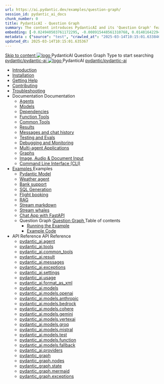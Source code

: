 ```yaml
---
url: https://ai.pydantic.dev/examples/question-graph/
session_id: pydantic_ai_docs
chunk_number: 0
title: PydanticAI - Question Graph
summary: The content introduces PydanticAI and its 'Question Graph' feature, providing links to various documentation sections including installation, help, contributions, and troubleshooting. The website serves as a hub for exploring the capabilities of PydanticAI.
embedding: [-0.024940503761172295, -0.008915448561310768, 0.014816422946751118, -0.014574696309864521, 0.012797294184565544, 0.00757173215970397, -0.043084222823381424, 0.009704614989459515, -0.0015027933986857533, 0.03696995973587036, 0.013920611701905727, -0.08156142383813858, -0.024414394050836563, -0.038505636155605316, 0.029263146221637726, -0.0005372197483666241, -0.029320022091269493, 0.006124927196651697, 0.013785529881715775, 0.05184325948357582, 0.04425019770860672, -0.0014476939104497433, 0.010493781417608261, 0.014844860881567001, -0.0009153620339930058, 0.01612459123134613, 0.009484216570854187, 0.04766280949115753, 0.014098352752625942, -0.011019892059266567, 0.026220234110951424, -0.01646585203707218, -0.03227762132883072, 0.0017907324945554137, 0.028196705505251884, 0.015186122618615627, -0.008026747032999992, 0.001761405379511416, -0.0019889126997441053, 0.030599752441048622, 0.022907156497240067, -0.04405112937092781, 0.048857223242521286, 0.009306476451456547, -0.055398065596818924, -0.006725688930600882, -0.0072873481549322605, 0.03404080122709274, 0.0139561602845788, 0.02138569951057434, -0.08423463255167007, 0.013565131463110447, -0.033301401883363724, 0.012690650299191475, -0.024869408458471298, -0.01652272790670395, -0.043055783957242966, 0.02354702167212963, 0.006206687539815903, -0.03702683746814728, 0.020959123969078064, -0.013998817652463913, -0.015626918524503708, 0.08292646706104279, -0.03432518616318703, 0.017191031947731972, -0.0664321780204773, 0.009121626615524292, -0.060289476066827774, -0.013949050568044186, 0.03532053157687187, 0.04780500382184982, -0.030685067176818848, -0.06296268850564957, -0.0027691922150552273, -0.01831435039639473, 0.03321608901023865, 0.08326772600412369, -0.02192603051662445, -0.06978791207075119, 0.005680576432496309, 0.03517834097146988, -0.009683285839855671, -0.015683794394135475, -0.016721798107028008, -0.023532802239060402, -0.02249479852616787, -0.003037580056115985, -0.03278950974345207, -0.04012662544846535, -0.021627426147460938, -0.011226071044802666, -0.040866024792194366, -0.0010051208082586527, 0.09976201504468918, 0.02229573018848896, 0.01957985945045948, 0.011645537801086903, -0.002392383059486747, -0.006850107107311487, 0.00988946482539177, -0.05059196799993515, -0.047378428280353546, 0.03116852045059204, 0.03876158222556114, -0.005310877226293087, 0.014261873438954353, 0.008012527599930763, -0.010415575467050076, -0.007664157077670097, -0.12456032633781433, -0.01811528019607067, -0.033642664551734924, 0.031140081584453583, -0.053407374769449234, -0.005108253099024296, 0.0016743126325309277, -0.02772746980190277, 0.02084537036716938, -0.03699839860200882, -0.03096945211291313, 0.005954296328127384, 0.023490143939852715, 0.013664666563272476, 0.038192812353372574, 0.013508254662156105, -0.01834278739988804, -0.03955785930156708, -0.053976140916347504, -0.01287550013512373, 0.0051580206491053104, -0.0006616378668695688, 0.02558036893606186, -0.025423957034945488, -0.022210415452718735, 0.001533009228296578, -0.04376674443483353, -0.01315988413989544, -0.035462722182273865, 0.03332984074950218, 0.03631587699055672, -0.03293170407414436, -0.020560985431075096, 0.04260076954960823, -0.027883881703019142, 0.009214051999151707, -0.0310263279825449, 0.003416166640818119, -0.03938722610473633, 0.006380872800946236, 0.047236233949661255, 0.017660265788435936, -0.0402972586452961, -0.029775038361549377, -0.039273474365472794, 0.008652392774820328, 0.03460957109928131, 0.012086333706974983, 0.0038107498548924923, -0.046525273472070694, -0.01689242757856846, 0.04206043854355812, -0.04572899639606476, -0.005108253099024296, -0.03662870079278946, 0.0010513332672417164, -0.060858242213726044, -0.006494626868516207, -0.04609869793057442, -0.057417191565036774, -0.033813294023275375, -0.03836344555020332, -0.004407956730574369, 0.0030535764526575804, 0.01921015977859497, -0.015712233260273933, -0.036514945328235626, -0.03261888027191162, 0.00842488557100296, -0.040723834186792374, -0.021072877570986748, -0.00265366118401289, -0.0362589992582798, -0.02411578968167305, -0.008503090590238571, -0.019139064475893974, 0.004834533203393221, 0.015456287190318108, -0.025836315006017685, 0.0573318786919117, -0.008296912536025047, 0.03918815776705742, 0.04336860775947571, 0.01756073161959648, 0.020404573529958725, -0.04968193918466568, 0.084007129073143, -0.010891919024288654, 0.0107070691883564, 0.021826496347784996, -0.003215320175513625, 0.013046130537986755, 0.019295476377010345, 0.009270928800106049, 0.007628609426319599, -0.022537456825375557, 0.0255519300699234, -0.017162593081593513, -0.02118663117289543, -0.02971816062927246, 0.05354956537485123, -0.05824190750718117, 0.029860353097319603, -0.012278292328119278, -0.012818623334169388, -0.003679221961647272, -0.057957522571086884, 0.030884135514497757, -0.00044168438762426376, 0.03318765014410019, -0.041975125670433044, 0.08110640943050385, 0.0344105027616024, 0.005342870485037565, 0.0047421082854270935, 0.014574696309864521, 0.04589962959289551, -0.053748633712530136, 0.020361917093396187, 0.029661284759640694, 0.01575489155948162, 0.011837497353553772, -0.012441813945770264, -0.015470506623387337, 0.013963270001113415, -0.05943632125854492, 0.01955142244696617, -0.008360899053514004, 0.016252564266324043, -0.02121507003903389, -0.0007989421719685197, 0.0019764709286391735, 0.02339060977101326, 0.019636737182736397, 0.02323419786989689, 0.009413120336830616, -0.01918172277510166, -0.041633863002061844, 0.02806873247027397, 0.03876158222556114, 0.03682776913046837, -0.02283606119453907, 0.007230471353977919, -0.020546765998005867, -0.0040880246087908745, -0.0344105027616024, -0.02337639033794403, -0.0002466145087964833, -0.03008786030113697, 0.0027443086728453636, 0.008190268650650978, 0.012427594512701035, -0.011823277920484543, 0.002954042050987482, -0.021300384774804115, -0.008304022252559662, -0.015811767429113388, 0.0128612807020545, -0.06705781817436218, -0.048515964299440384, 0.026049602776765823, 0.027954978868365288, 0.05915193632245064, -0.018413884565234184, -0.03429674729704857, 0.014475161209702492, -0.00020884473633486778, 0.025708341971039772, 0.009626409038901329, -0.018044184893369675, 0.007138046436011791, 0.006729243788868189, 0.05010851472616196, 0.03586086258292198, -0.0026980962138623, 0.033102333545684814, -0.004215997643768787, -0.012100552208721638, -0.004756327718496323, -0.005044266581535339, 0.04791875556111336, 0.011929921805858612, 0.03588930144906044, -0.034524254500865936, 0.02447126992046833, -0.02084537036716938, 0.056848425418138504, 0.03449581563472748, 0.0381074994802475, -0.021982908248901367, 0.04806094989180565, -0.011560222133994102, -0.01615302823483944, 0.0025327978655695915, -0.006793230306357145, 0.017717143520712852, -0.017503853887319565, 0.003149556228891015, 0.04607025906443596, -0.0315382219851017, -0.03156665712594986, 0.02176961861550808, -0.0007389548700302839, -0.02535286173224449, -0.0310263279825449, -0.036145247519016266, 0.0630764439702034, -0.02740042842924595, 0.046127136796712875, -0.039273474365472794, -0.05389082804322243, -0.04729311168193817, 0.04356767609715462, 0.027514182031154633, -0.0681384801864624, -0.009605079889297485, 0.024428611621260643, -0.012541348114609718, -0.02354702167212963, -0.018399665132164955, 0.021982908248901367, -0.022352607920765877, -0.0016201018588617444, 0.030941013246774673, -0.023874063044786453, -0.023532802239060402, -0.014041475020349026, 0.037993744015693665, -0.0031282275449484587, 0.03975692763924599, -0.054658666253089905, -0.04345392435789108, -0.03264731913805008, -0.0398138053715229, -0.02920626848936081, 0.026149136945605278, 0.006747017614543438, 0.04643995687365532, -0.010607535019516945, -0.008261363953351974, -0.002820736961439252, -0.005268219392746687, 0.019139064475893974, 0.030542874708771706, 0.005648583639413118, -0.006850107107311487, -0.014297421090304852, -0.01918172277510166, -0.02411578968167305, 0.02246636152267456, -0.06097199767827988, -0.020560985431075096, -0.005346424877643585, -0.005669912323355675, -0.021072877570986748, 0.006384427659213543, -0.032732635736465454, -0.01901109144091606, 0.027414647862315178, -0.014375627040863037, 0.02083115093410015, 0.00038636274985037744, -0.005268219392746687, -0.031651973724365234, -0.01757495105266571, -0.04479052871465683, -0.03628743812441826, 0.0017640714067965746, -0.008318240754306316, 0.04078071191906929, 0.004852307494729757, -0.010891919024288654, 0.007450868841260672, 0.007557513192296028, 0.04459146037697792, 0.01956564001739025, -0.00916428491473198, 0.011673975735902786, -0.00719847809523344, 0.053037673234939575, 0.048885662108659744, -0.03082725964486599, -0.010188068263232708, -0.0046674576587975025, 0.023660775274038315, 0.01269776001572609, -0.0086026256904006, 0.009299366734921932, 0.07052730768918991, 0.01612459123134613, -0.006658147554844618, 0.0037360989954322577, -0.025822095572948456, 0.010394246317446232, -6.720801320625469e-05, 0.012733307667076588, 0.05281016603112221, 0.018911557272076607, 0.00010936576290987432, -0.018812023103237152, 0.030941013246774673, -0.028580622747540474, 0.009868135675787926, -0.030741944909095764, -0.028978761285543442, -0.05457334965467453, 0.007742363028228283, 0.023674994707107544, 0.021328823640942574, 0.0318794809281826, -0.020745836198329926, -0.07536184042692184, -0.040496326982975006, -0.013721543364226818, -0.06222328916192055, 0.05147356167435646, 0.06279205530881882, -0.026333987712860107, 0.019153283908963203, -0.057189684361219406, 0.015996618196368217, 0.02064630202949047, 0.05263953655958176, -0.00029904788243584335, 0.03159509599208832, -0.013977489434182644, 0.012214305810630322, 0.012448923662304878, 0.009214051999151707, -0.004287093412131071, 0.018612952902913094, -0.05059196799993515, -0.021883372217416763, 0.02395937778055668, -0.019153283908963203, -0.011652647517621517, 0.002459924202412367, -0.03514990210533142, -0.02033347822725773, -0.03859095275402069, 0.008631063625216484, 0.008296912536025047, -0.002541684778407216, 0.018257472664117813, -0.029320022091269493, -0.04208887740969658, 0.06859349459409714, 0.007905883714556694, 0.0431695394217968, -0.015271437354385853, 0.0435107983648777, 0.015356753021478653, -0.0450180359184742, 0.04302734509110451, -0.004159120377153158, -0.008090733550488949, 0.02465612068772316, -0.01831435039639473, 0.0006127593223936856, 0.0055952612310647964, 0.026262890547513962, -0.02954752929508686, -0.004336860962212086, -0.018072623759508133, -0.014126790687441826, -0.028168266639113426, 0.04729311168193817, 0.03443894162774086, -0.02013440988957882, -0.00022606330458074808, 0.014972833916544914, -0.0333867184817791, -0.0036827768199145794, 0.00757173215970397, 0.010188068263232708, 0.05346425250172615, -0.01923859864473343, -0.0467243418097496, 0.004898519720882177, 0.010458232834935188, -0.02408735081553459, 0.0029522646218538284, 0.04223107174038887, -0.018072623759508133, 0.019124845042824745, 0.02248057909309864, -0.04334016889333725, -0.013103007338941097, -0.011226071044802666, -0.017859334126114845, -0.00458569684997201, -0.017162593081593513, -0.018925776705145836, 0.042174194008111954, 0.00853152945637703, -0.04700872674584389, 0.016721798107028008, 0.004763437435030937, -0.0020493443589657545, 0.030855698511004448, -0.03432518616318703, -0.02191181108355522, 0.0026749898679554462, 0.029078295454382896, 0.0279123205691576, 0.03989911824464798, 0.0006731909816153347, 0.02627710998058319, -0.01024494506418705, 0.0020137964747846127, 0.014972833916544914, -0.043084222823381424, 0.002141769276931882, -0.0009402456344105303, -0.007948541082441807, -0.02209666185081005, -0.021286165341734886, -0.03768092021346092, -0.022352607920765877, -0.024599242955446243, 0.006064495537430048, 0.004006263799965382, 0.019977997988462448, -0.00036947743501514196, -0.07098232209682465, -0.0013810413656756282, -0.005232671275734901, 0.00032348715467378497, -0.03296014294028282, -0.014759546145796776, -0.008431995287537575, 0.016081932932138443, -0.030002545565366745, 0.01478798408061266, 0.004368854220956564, 0.02027660235762596, 0.012370717711746693, -0.00916428491473198, -0.017361661419272423, 0.02539552003145218, 0.08224394172430038, -0.012889718636870384, 0.00988946482539177, -0.03921659663319588, 0.016636481508612633, 0.013550912961363792, -0.021499454975128174, -0.010557767935097218, 0.01158866100013256, -0.002251968253403902, -0.0008811470470391214, -0.010906138457357883, 0.021271945908665657, 0.026234453544020653, -0.0226796492934227, 0.045074913650751114, 0.03517834097146988, -0.02358967810869217, -0.043795183300971985, -0.004070250317454338, 0.0021595433354377747, -0.002024460816755891, -0.005972070619463921, -0.013387391343712807, -0.006533729378134012, -0.000744287041015923, -0.019679393619298935, -0.015655355527997017, -0.01758917048573494, 0.001800508238375187, -0.03594617545604706, -0.035292092710733414, 0.0032419811468571424, 0.007557513192296028, -0.043084222823381424, 0.01579754799604416, 0.0018716042395681143, 0.00988946482539177, 0.008950996212661266, 0.0011837497586384416, 0.013735761865973473, -0.018939996138215065, -0.016636481508612633, -0.009953451342880726, -0.027300894260406494, -0.005364199168980122, 0.046155575662851334, -0.022253071889281273, -0.047975633293390274, 0.01757495105266571, 0.00265366118401289, -0.032163865864276886, -0.020006436854600906, 0.03028692863881588, -0.0044968267902731895, 0.0033681767527014017, 0.0035441394429653883, 0.02373187057673931, -0.009285148233175278, -0.008304022252559662, -0.029632845893502235, -0.015186122618615627, -0.00403470266610384, -0.04294203221797943, -0.013877954334020615, 0.029860353097319603, -0.05343581363558769, 0.023419048637151718, 0.04100821912288666, -0.04845908656716347, 0.006697250530123711, 0.016281001269817352, 0.016281001269817352, -0.0038818458560854197, -0.0016885318327695131, 0.004528820049017668, -0.0008398224017582834, -0.047947194427251816, -0.022153537720441818, -0.009533983655273914, -0.037624046206474304, 0.038534075021743774, 0.045074913650751114, 0.012143210507929325, -0.009278038516640663, 0.014475161209702492, -0.01279018446803093, -0.012271183542907238, 0.015868645161390305, -0.030514437705278397, 0.02464190125465393, 0.013927721418440342, -0.015328314155340195, -0.02137148194015026, 0.027812786400318146, -0.030030982568860054, -0.017091497778892517, 0.007543293759226799, 0.011368262581527233, -0.005509946029633284, 0.0005305545055307448, 0.009206942282617092, 0.016451632604002953, -0.016821332275867462, 0.017688704654574394, -0.009292257018387318, -0.012392046861350536, -0.03048599883913994, -0.037282783538103104, 0.0340692400932312, -0.05116073787212372, 0.024897847324609756, 0.02068895846605301, -0.026191795244812965, -0.044534582644701004, 0.03893221169710159, 0.03665713965892792, 0.0402972586452961, 0.003627677448093891, 0.014425394125282764, -0.017162593081593513, 0.02047567069530487, 0.040695395320653915, 0.041093531996011734, -0.007905883714556694, -0.013700214214622974, 0.009498436003923416, -0.06182514876127243, -0.007088278885930777, 0.027087606489658356, -0.029405338689684868, 0.010131191462278366, -0.07530496269464493, 0.03096945211291313, 0.08122015744447708, -0.02300669066607952, 0.024528147652745247, 0.011837497353553772, 0.007429540157318115, 0.04459146037697792, 0.0057410080917179585, -0.012342278845608234, 0.01160998921841383, 0.0032739744056016207, -0.0061746942810714245, 0.008503090590238571, -0.01815793849527836, 0.04382362216711044, -0.017717143520712852, -0.12262651324272156, -0.028779692947864532, 0.00044346178765408695, -0.008830132894217968, -0.019153283908963203, -0.014645792543888092, -0.008332460187375546, -0.0022110880818217993, 0.012925267219543457, 0.04345392435789108, -0.03483707830309868, -0.01849919930100441, 0.013138554990291595, -0.020717397332191467, 0.013614898547530174, -0.01296792458742857, 0.008929667063057423, 0.0043048677034676075, 0.00739399204030633, -0.002024460816755891, -0.027101825922727585, -0.02646196074783802, 0.016636481508612633, -0.0070989434607326984, -0.00044990488095209, 0.001801396836526692, -0.040866024792194366, -0.0310263279825449, 0.005481507629156113, -0.012121881358325481, -0.0170346200466156, -0.0014903515111654997, 0.008943886496126652, 0.009306476451456547, -0.010074314661324024, 0.008936776779592037, -0.00950554572045803, -0.050279147922992706, 0.018214814364910126, -0.02811138890683651, 0.001109987497329712, -0.013849516399204731, -0.00333440606482327, -0.014169448055326939, -0.01342293992638588, -0.019522983580827713, -0.030912574380636215, 0.009541093371808529, 0.04766280949115753, -0.025822095572948456, -0.008865680545568466, -0.00015563375200144947, 0.012754636816680431, -0.0016209905734285712, -0.013707323931157589, 0.006331105716526508, -0.009846806526184082, 0.008687940426170826, -0.007415321189910173, -0.00657994206994772, 0.012015237472951412, -0.003672112477943301, 0.004891410004347563, -0.034382063895463943, 0.03028692863881588, 0.015825986862182617, -0.019793149083852768, 0.0170346200466156, -0.009725943207740784, -0.01743275858461857, 0.00027038727421313524, -0.01811528019607067, 0.0015907747438177466, 0.002413711743429303, 0.030542874708771706, 0.013622008264064789, -0.024186884984374046, 0.02391672134399414, -0.017077278345823288, 0.014830642379820347, -0.004749218001961708, -0.0023994925431907177, -0.003266864689067006, 0.008751926943659782, -0.012114771641790867, 0.008524419739842415, 0.012754636816680431, 0.008936776779592037, -0.019480325281620026, -0.0450180359184742, -0.02302091009914875, -0.05463022738695145, -0.0037325441371649504, 0.00014408065180759877, -0.018541857600212097, 0.012711978517472744, -0.03532053157687187, 0.01413390040397644, -0.10180958360433578, 0.000880702689755708, 0.004383073188364506, -0.01689242757856846, 0.054288964718580246, -0.024983162060379982, 0.017446978017687798, 0.007130936719477177, 0.0035636909306049347, -0.024769874289631844, -0.0007385105127468705, -0.009797039441764355, -0.03367110341787338, -0.00281007238663733, 0.028011854737997055, -0.02538130059838295, 0.0463830828666687, -0.002865171991288662, 0.029974106699228287, -0.007486416958272457, -0.017489634454250336, -0.0028740589041262865, 0.0028331787325441837, 0.04368143156170845, -0.029149392619729042, -0.00035792432026937604, 0.003076682798564434, 0.026419302448630333, 0.02862328104674816, 0.029320022091269493, -0.02880813181400299, -0.045615244656801224, -0.0057090152986347675, 0.04078071191906929, -0.018442323431372643, 0.03096945211291313, 0.00579433050006628, 0.026689467951655388, 0.013117226772010326, -0.01323098037391901, 0.003382395952939987, -0.02357545867562294, 0.015825986862182617, 0.006139146164059639, 0.03967161104083061, 0.0014574696542695165, -0.015669574961066246, -0.0022253072820603848, -0.00684655224904418, 0.007205587346106768, -0.00530732236802578, 0.04510335251688957, -0.007266019005328417, 0.010643082670867443, 0.033443596214056015, 0.032533563673496246, -0.04521710425615311, 0.010202286764979362, 0.007013628259301186, 0.002849175361916423, -0.01051510963588953, 0.013351843692362309, -0.007177148945629597, -0.028409993276000023, -0.02703072875738144, -0.01360068004578352, -0.04208887740969658, -0.0009669066639617085, -0.013031911104917526, -0.008751926943659782, -0.007017183117568493, 0.017674485221505165, -0.00489496486261487, -0.012456032447516918, -0.007557513192296028, 0.016010837629437447, 0.017119934782385826, 0.0032313168048858643, 0.004557258449494839, -0.02792654000222683, 0.02317732200026512, -0.03139602765440941, -0.03159509599208832, 0.03662870079278946, -0.015370972454547882, -0.014731107279658318, 0.008659502491354942, -0.02794075943529606, 0.0029024973046034575, -0.002730089472606778, 0.01314566470682621, -0.021513672545552254, 0.01133982464671135, 0.00274253124371171, -0.022594334557652473, 0.0009526874637231231, -0.01232806034386158, 0.017176812514662743, 0.015996618196368217, 0.0030784602276980877, 0.03213542699813843, 0.02393094077706337, -0.0063630989752709866, 0.0183001309633255, -0.0236038975417614, 0.04021194204688072, -0.01095590554177761, -0.025651464238762856, -0.017901992425322533, 0.01558426022529602, 0.009185613133013248, 0.013479816727340221, 0.0058405427262187, -0.0236038975417614, -0.02845264971256256, -0.007372663356363773, 0.06853661686182022, 0.010593315586447716, -0.04771968722343445, -0.006885655224323273, 0.029803475365042686, -0.021143972873687744, -0.009640628471970558, 0.04493272304534912, -0.007159375119954348, -0.02137148194015026, -0.0039031747728586197, 0.002308845054358244, -0.022992471233010292, 0.005108253099024296, 0.011823277920484543, 0.015271437354385853, -0.06114262714982033, 0.043965816497802734, -0.005868981126695871, -0.0037396536208689213, 0.03241981193423271, -0.0033912828657776117, 0.0032864161767065525, 0.011211851611733437, 0.012847061268985271, -0.001387262251228094, 1.0553324045758927e-06, -0.004699450917541981, -0.05005164071917534, -0.013664666563272476, 0.013657556846737862, -0.005581042263656855, 0.0035157010424882174, -0.012633773498237133, 0.029092514887452126, -0.01169530488550663, -0.0012086333008483052, 0.017148373648524284, 0.0058832005597651005, 0.031851042062044144, -0.00603250227868557, -0.051757946610450745, -0.00814761035144329, -0.01576911099255085, -0.013280747458338737, 0.030230052769184113, 0.011745071969926357, -0.031083205714821815, -0.0077779111452400684, -0.018584514036774635, -0.01815793849527836, -0.01514346431940794, -0.03722590580582619, 0.028011854737997055, -0.020191285759210587, 0.02249479852616787, 0.03910284489393234, 0.032562002539634705, 0.034012362360954285, 0.08167517185211182, 0.0698447898030281, 0.005762337241321802, -0.03241981193423271, 0.017304785549640656, -0.024585023522377014, -0.012520018965005875, 0.0009660179493948817, 0.021456796675920486, 0.04444926977157593, -0.012818623334169388, -0.004077360033988953, 0.013984598219394684, -0.014460942707955837, 0.024542367085814476, 0.022352607920765877, -0.009299366734921932, -0.004048921633511782, 0.04865815490484238, -0.0005656581488437951, 0.022523237392306328, 0.03335827961564064, 0.004201778210699558, 0.010401356033980846, -0.0016485402593389153, 0.012001018039882183, 0.036344315856695175, 0.013351843692362309, -0.018029965460300446, -0.005317986477166414, 0.01957985945045948, -0.018186377361416817, -0.030144738033413887, 0.015370972454547882, 0.03233449533581734, -0.01667913980782032, 0.007849006913602352, 0.006515955552458763, -0.000805607414804399, -0.022181976586580276, 0.021513672545552254, -0.010301821865141392, 0.004962506238371134, -0.019892683252692223, -0.0032366488594561815, -0.03278950974345207, -0.03608836978673935, -0.01724790781736374, 0.021286165341734886, 0.0018431658390909433, 0.004041811916977167, 0.012448923662304878, 0.007027847226709127, 0.008104952983558178, 0.005996954161673784, -0.020034875720739365, 0.022082442417740822, -0.02612069994211197, -0.008488872088491917, 0.030201613903045654, -0.005236226134002209, 0.025537710636854172, 0.015811767429113388, 0.025310203433036804, -0.005101143382489681, -0.019807366654276848, 0.011055439710617065, 0.0067825657315552235, -0.010657302103936672, 0.0118872644379735, 0.010963015258312225, 0.03350047022104263, 0.0266468096524477, -0.006921203341335058, -0.021513672545552254, -0.0096121896058321, 0.02954752929508686, 0.02230994962155819, -0.005673467181622982, 0.018257472664117813, -0.02303512953221798, 0.0409797802567482, -0.003595684189349413, -0.0030909019988030195, 0.01413390040397644, 0.007152265403419733, 0.02683166041970253, 0.005079814698547125, -0.022181976586580276, 0.0004794541746377945, -0.025111135095357895, 0.0035921293310821056, -0.01023072563111782, 0.022395264357328415, 0.031822603195905685, -0.04120728746056557, 0.034182995557785034, 0.008808803744614124, 0.009562422521412373, -0.023802967742085457, -0.019892683252692223, -0.02285027876496315, -0.020361917093396187, 0.009036311879754066, -0.018570296466350555, -0.04279983788728714, 0.01125450897961855, 0.002641219412907958, -0.002436818089336157, 0.023674994707107544, -0.013074568472802639, -0.01669335924088955, -0.039955995976924896, -0.014802203513681889, -0.0033468478359282017, 0.031851042062044144, 0.018428103998303413, -0.007600170560181141, -0.015541602857410908, -0.010173848830163479, 0.015726452693343163, -0.0011579773854464293, -0.004791875835508108, 0.011972579173743725, -0.03711215406656265, 0.029490653425455093, 0.02808295004069805, 0.0086026256904006, 0.008559967391192913, 0.015001272782683372, 0.004802539944648743, 0.005499281454831362, -0.07246112078428268, 0.039045967161655426, 0.018641391769051552, -0.01955142244696617, -0.016451632604002953, 0.011617098934948444, 0.010849261656403542, 0.014468051493167877, 0.01514346431940794, -0.04897097870707512, -0.004688786342740059, -0.04476208984851837, 0.00342327612452209, -0.006789675448089838, 0.014660011045634747, 0.00598984444513917, 0.009398901835083961, 0.007358443923294544, -0.03696995973587036, 0.016721798107028008, 0.008865680545568466, 0.025537710636854172, -0.009633518755435944, 0.0030464669689536095, 0.024229543283581734, -0.009469998069107533, 0.022523237392306328, -0.04388049989938736, -0.007443759590387344, -0.07058418542146683, -0.007465088274329901, -0.0013108339626342058, -0.039045967161655426, -0.009548203088343143, -0.018641391769051552, -0.009036311879754066, -0.022907156497240067, 0.017276346683502197, -0.023148883134126663, 0.01869826950132847, -0.0018289466388523579, -0.004454169422388077, -0.004120017867535353, 0.0900360718369484, -0.00016418749873992056, -0.02613491751253605, 0.02337639033794403, 0.00906474981456995, 0.018939996138215065, -0.006512400694191456, 0.013785529881715775, -0.0007287348271347582, -0.035604916512966156, -0.021243508905172348, 0.014759546145796776, 0.0071878135204315186, -0.001967584015801549, 0.012576896697282791, -0.011865935288369656, -0.010699959471821785, 0.025836315006017685, 0.021840715780854225, -0.001621879287995398, 0.017446978017687798, 0.03534897044301033, -0.019494544714689255, -0.005342870485037565, 0.015811767429113388, -0.0048594167456030846, 0.019793149083852768, -0.010429794900119305, 0.027443086728453636, 0.04220263287425041, 0.0055668228305876255, -0.05090479180216789, -0.010571986436843872, 0.007269573863595724, -0.030343806371092796, 0.029831914231181145, -0.008652392774820328, -0.00998188927769661, -0.011730852536857128, 0.019494544714689255, 0.032704196870326996, 0.00170008500572294, -0.009633518755435944, -0.007205587346106768, 0.008368008770048618, 0.014546257443726063, 0.05016539245843887, -0.009384682402014732, -0.0032206522300839424, 0.0022270847111940384, -0.03244825080037117, 0.019352352246642113, -0.00844621378928423, -0.011944141238927841, -0.008958105929195881, -0.021129755303263664, -0.0028829460497945547, 0.059550076723098755, 0.03722590580582619, 0.033272963017225266, -0.04516023024916649, 0.021442577242851257, 0.006224461831152439, 0.028225142508745193, -0.020404573529958725, -0.07291613519191742, 0.002387050772085786, -0.009413120336830616, 0.00634177029132843, 0.04137791693210602, -0.009626409038901329, 0.008453323505818844, 0.015427849255502224, 0.0049127391539514065, 0.011112317442893982, 0.02882234938442707, 0.003039357252418995, 0.008588406257331371, 0.020233944058418274, 0.038192812353372574, -0.0012939486186951399, -0.020888028666377068, -0.01886889897286892, 0.0225090179592371, -0.016920866444706917, -0.02539552003145218, 0.017987307161092758, 0.00869505014270544, -0.022039784118533134, 0.019892683252692223, 0.0014343634247779846, 0.01632365956902504, -0.011908592656254768, 0.04038257151842117, -0.008993653580546379, 0.021129755303263664, -0.013949050568044186, 0.020248163491487503, 0.004048921633511782, 0.02917782962322235, 0.014631573110818863, 0.011403811164200306, -0.04646839573979378, 0.011944141238927841, 0.005367754027247429, 0.009370462968945503, -0.0034410501830279827, -0.01794465072453022, -0.014524929225444794, 0.022793402895331383, 0.031310711055994034, 0.013003473170101643, 0.001242403988726437, 0.009057640098035336, -0.020603643730282784, 0.008104952983558178, -0.03176572918891907, -0.0009775711223483086, -0.03008786030113697, -0.02937689982354641, 0.005865426268428564, -0.014603134244680405, -0.0203192587941885, -0.008133390918374062, 0.016195686534047127, 0.014020146802067757, 0.009811258874833584, -0.023433268070220947, -0.007269573863595724, -0.005015828181058168, 0.006874990649521351, 0.022921375930309296, 0.008894119411706924, -0.0013703769072890282, -0.00715582026168704, -0.010984344407916069, 0.0007989421719685197, -0.003206433029845357, -0.03301701694726944, 0.019636737182736397, -0.011041221208870411, 0.037055276334285736, 0.012363607995212078, -0.03716902807354927, 0.019807366654276848, -0.020205505192279816, 0.015484726056456566, 0.0038214141968637705, 0.0014556922251358628, 0.01051510963588953, -0.026547275483608246, -0.0007260686834342778, 0.015897082164883614, 0.03247668966650963, 0.02391672134399414, -0.056478723883628845, 0.024400174617767334, -0.014958614483475685, -0.023817185312509537, -0.005094034131616354, -0.0034126117825508118, 0.003974270541220903, -0.02192603051662445, -0.012754636816680431, 0.013643337413668633, 0.005008718930184841, 0.014162338338792324, 0.006139146164059639, 0.01649429090321064, 4.479608469409868e-05, 3.427053161431104e-05, -0.010394246317446232, 0.0072162519209086895, 0.016408974304795265, 0.019537203013896942, -0.011766401119530201, -0.005915193818509579, -0.00287583633325994, -0.0016405420610681176, 3.79641933250241e-05, -0.013892173767089844, -0.015115026384592056, 0.005488617345690727, -0.011851715855300426, -0.002285738941282034, 0.015498945489525795, -0.023689214140176773, -0.015257218852639198, -0.003321964293718338, -0.03665713965892792, -0.0014023701660335064, -0.00878036580979824, 0.015897082164883614, 0.014141010120511055, 0.00530732236802578, 0.0500800758600235, 0.001460135681554675, -0.007841897197067738, 0.025295983999967575, 0.011041221208870411, -0.022736525163054466, 0.00544240465387702, -0.012754636816680431, -0.004098688717931509, -0.028537966310977936, 0.030173175036907196, 0.007536184508353472, 0.015186122618615627, -0.016025055199861526, -0.006718579214066267, -0.010287602432072163, -0.007856116630136967, 0.0015205673407763243, 0.021897591650485992, 0.01024494506418705, 0.003796530654653907, 0.005001609213650227, 0.010031656362116337, 0.009676176123321056, -0.009882355108857155, -0.010607535019516945, 0.0009446891490370035, 0.011211851611733437, -0.017276346683502197, 0.0013463819632306695, 0.006597715895622969, 0.03011629916727543, -0.00761438999325037, -0.01903953030705452, 0.01215032022446394, 0.02757105976343155, -0.019338132813572884, 0.0034303858410567045, -0.014276092872023582, -0.008652392774820328, -0.020418792963027954, -0.024769874289631844, -0.0107070691883564, 0.04752061888575554, -0.009349134750664234, -0.010479561984539032, 0.02951909229159355, -0.01956564001739025, 0.01287550013512373, -0.0236038975417614, -0.0011988576734438539, 0.009043421596288681, -0.012676430866122246, -0.025239108130335808, 0.010643082670867443, 0.010941686108708382, 0.018954213708639145, -0.018598733469843864, -0.03062819130718708, 0.006171139422804117, -0.03176572918891907, 0.007344224955886602, 0.005243335850536823, -0.0005976514075882733, 0.009441559202969074, -0.03739653900265694, 0.0011019891826435924, 0.0017649601213634014, -0.003746763337403536, 0.01114786509424448, 0.01905374974012375, -0.03642962872982025, 0.002006686758249998, -0.04410800710320473, -0.0017125267768278718, 0.014745326712727547, 0.01197968889027834, -0.008033856749534607, 0.004294203128665686, -0.001098434440791607, 0.007443759590387344, 0.019082186743617058, 0.001432585995644331, -0.009178503416478634, -0.02465612068772316, 0.01143224909901619, -0.002943377709016204, -0.012100552208721638, -0.01795887015759945, 0.02027660235762596, 0.025623027235269547, -0.0028829460497945547, -0.015996618196368217, 0.011346934363245964, -0.006697250530123711, 0.05625121667981148, 0.02464190125465393, 0.030713506042957306, -0.010536438785493374, 0.01325230859220028, 0.02757105976343155, 0.0038391882553696632, 0.006729243788868189, -0.003977825399488211, -0.00439018290489912, -0.02303512953221798, -0.01086348108947277, 0.0355764776468277, 0.009199832566082478, 0.006039611995220184, 0.027059167623519897, 0.0017756245797500014, 0.013458487577736378, -0.016266781836748123, 0.024357516318559647, 0.01831435039639473, -0.020418792963027954, 0.006021837703883648, -0.017873553559184074, 0.0322207435965538, 0.04928380250930786, -0.0004059141792822629, 0.024058911949396133, -0.02374609000980854, 0.00988946482539177, 0.017731361091136932, -0.012591115199029446, 0.020077532157301903, 0.007205587346106768, 0.029064076021313667, 0.023333732038736343, -0.035633355379104614, -0.005541939288377762, -0.005435295403003693, -0.008183158934116364, 0.012015237472951412, 0.0048416429199278355, 0.0344105027616024, -0.019153283908963203, 0.01793043129146099, -0.004798985086381435, 0.00040035980055108666, 0.011105207726359367, 0.01977892965078354, 0.013927721418440342, -0.03079882077872753, 0.0026661029551178217, -0.020077532157301903, -0.020433012396097183, 0.00421244278550148, 0.0056379190646111965, 0.00562014477327466, -0.0046674576587975025, -0.003679221961647272, -0.004219552036374807, 0.01023072563111782, 0.010273382999002934, 0.01955142244696617, 0.0008989210473373532, 0.013067458756268024, 0.0026465514674782753, -0.025239108130335808, 0.014126790687441826, -0.0384487584233284, 0.01667913980782032, -0.013892173767089844, -0.020233944058418274, -0.01013830117881298, 0.010671521537005901, -0.0050300476141273975, 0.026618370786309242, -0.003602793673053384, -0.02734355255961418, -0.012548457831144333, -0.004226661752909422, 0.015996618196368217, -6.604158988920972e-05, 0.039586298167705536, -0.014361407607793808, -0.017859334126114845, -0.026163356378674507, -0.03062819130718708, 0.0026163356378674507, 0.019807366654276848, -0.0586969219148159, 0.013558021746575832, -0.012249854393303394, 0.02482675015926361, -0.0028633945621550083, 0.014553367160260677, -0.012164538726210594, -0.002502582035958767, 0.015996618196368217, -0.017845116555690765]
metadata : {"source": "test", "crawled_at": "2025-03-14T10:15:01.633846", "url_path": "/examples/question-graph/", "chunk_size": 4828}
updated_dt: 2025-03-14T10:15:01.635367
---
```

[ Skip to content ](https://ai.pydantic.dev/examples/question-graph/#question-graph)
[ ![logo](https://ai.pydantic.dev/img/logo-white.svg) ](https://ai.pydantic.dev/ "PydanticAI")
PydanticAI 
Question Graph 
Type to start searching
[ pydantic/pydantic-ai  ](https://github.com/pydantic/pydantic-ai "Go to repository")
[ ![logo](https://ai.pydantic.dev/img/logo-white.svg) ](https://ai.pydantic.dev/ "PydanticAI") PydanticAI 
[ pydantic/pydantic-ai  ](https://github.com/pydantic/pydantic-ai "Go to repository")
  * [ Introduction  ](https://ai.pydantic.dev/)
  * [ Installation  ](https://ai.pydantic.dev/install/)
  * [ Getting Help  ](https://ai.pydantic.dev/help/)
  * [ Contributing  ](https://ai.pydantic.dev/contributing/)
  * [ Troubleshooting  ](https://ai.pydantic.dev/troubleshooting/)
  * Documentation  Documentation 
    * [ Agents  ](https://ai.pydantic.dev/agents/)
    * [ Models  ](https://ai.pydantic.dev/models/)
    * [ Dependencies  ](https://ai.pydantic.dev/dependencies/)
    * [ Function Tools  ](https://ai.pydantic.dev/tools/)
    * [ Common Tools  ](https://ai.pydantic.dev/common_tools/)
    * [ Results  ](https://ai.pydantic.dev/results/)
    * [ Messages and chat history  ](https://ai.pydantic.dev/message-history/)
    * [ Testing and Evals  ](https://ai.pydantic.dev/testing-evals/)
    * [ Debugging and Monitoring  ](https://ai.pydantic.dev/logfire/)
    * [ Multi-agent Applications  ](https://ai.pydantic.dev/multi-agent-applications/)
    * [ Graphs  ](https://ai.pydantic.dev/graph/)
    * [ Image, Audio & Document Input  ](https://ai.pydantic.dev/input/)
    * [ Command Line Interface (CLI)  ](https://ai.pydantic.dev/cli/)
  * [ Examples  ](https://ai.pydantic.dev/examples/)
Examples 
    * [ Pydantic Model  ](https://ai.pydantic.dev/examples/pydantic-model/)
    * [ Weather agent  ](https://ai.pydantic.dev/examples/weather-agent/)
    * [ Bank support  ](https://ai.pydantic.dev/examples/bank-support/)
    * [ SQL Generation  ](https://ai.pydantic.dev/examples/sql-gen/)
    * [ Flight booking  ](https://ai.pydantic.dev/examples/flight-booking/)
    * [ RAG  ](https://ai.pydantic.dev/examples/rag/)
    * [ Stream markdown  ](https://ai.pydantic.dev/examples/stream-markdown/)
    * [ Stream whales  ](https://ai.pydantic.dev/examples/stream-whales/)
    * [ Chat App with FastAPI  ](https://ai.pydantic.dev/examples/chat-app/)
    * Question Graph  [ Question Graph  ](https://ai.pydantic.dev/examples/question-graph/) Table of contents 
      * [ Running the Example  ](https://ai.pydantic.dev/examples/question-graph/#running-the-example)
      * [ Example Code  ](https://ai.pydantic.dev/examples/question-graph/#example-code)
  * API Reference  API Reference 
    * [ pydantic_ai.agent  ](https://ai.pydantic.dev/api/agent/)
    * [ pydantic_ai.tools  ](https://ai.pydantic.dev/api/tools/)
    * [ pydantic_ai.common_tools  ](https://ai.pydantic.dev/api/common_tools/)
    * [ pydantic_ai.result  ](https://ai.pydantic.dev/api/result/)
    * [ pydantic_ai.messages  ](https://ai.pydantic.dev/api/messages/)
    * [ pydantic_ai.exceptions  ](https://ai.pydantic.dev/api/exceptions/)
    * [ pydantic_ai.settings  ](https://ai.pydantic.dev/api/settings/)
    * [ pydantic_ai.usage  ](https://ai.pydantic.dev/api/usage/)
    * [ pydantic_ai.format_as_xml  ](https://ai.pydantic.dev/api/format_as_xml/)
    * [ pydantic_ai.models  ](https://ai.pydantic.dev/api/models/base/)
    * [ pydantic_ai.models.openai  ](https://ai.pydantic.dev/api/models/openai/)
    * [ pydantic_ai.models.anthropic  ](https://ai.pydantic.dev/api/models/anthropic/)
    * [ pydantic_ai.models.bedrock  ](https://ai.pydantic.dev/api/models/bedrock/)
    * [ pydantic_ai.models.cohere  ](https://ai.pydantic.dev/api/models/cohere/)
    * [ pydantic_ai.models.gemini  ](https://ai.pydantic.dev/api/models/gemini/)
    * [ pydantic_ai.models.vertexai  ](https://ai.pydantic.dev/api/models/vertexai/)
    * [ pydantic_ai.models.groq  ](https://ai.pydantic.dev/api/models/groq/)
    * [ pydantic_ai.models.mistral  ](https://ai.pydantic.dev/api/models/mistral/)
    * [ pydantic_ai.models.test  ](https://ai.pydantic.dev/api/models/test/)
    * [ pydantic_ai.models.function  ](https://ai.pydantic.dev/api/models/function/)
    * [ pydantic_ai.models.fallback  ](https://ai.pydantic.dev/api/models/fallback/)
    * [ pydantic_ai.providers  ](https://ai.pydantic.dev/api/providers/)
    * [ pydantic_graph  ](https://ai.pydantic.dev/api/pydantic_graph/graph/)
    * [ pydantic_graph.nodes  ](https://ai.pydantic.dev/api/pydantic_graph/nodes/)
    * [ pydantic_graph.state  ](https://ai.pydantic.dev/api/pydantic_graph/state/)
    * [ pydantic_graph.mermaid  ](https://ai.pydantic.dev/api/pydantic_graph/mermaid/)
    * [ pydantic_graph.exceptions  ](https://ai.pydantic.dev/api/pydantic_graph/exceptions/)